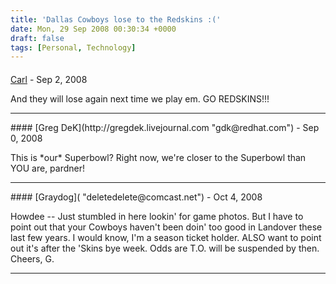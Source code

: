 ```yaml
---
title: 'Dallas Cowboys lose to the Redskins :('
date: Mon, 29 Sep 2008 00:30:34 +0000
draft: false
tags: [Personal, Technology]
---
```



#### 
[Carl]( "carl@live.com") - <time datetime="2008-09-30 13:04:07">Sep 2, 2008</time>

And they will lose again next time we play em. GO REDSKINS!!!
<hr />
#### 
[Greg DeK](http://gregdek.livejournal.com "gdk@redhat.com") - <time datetime="2008-09-28 22:29:23">Sep 0, 2008</time>

This is \*our\* Superbowl? Right now, we're closer to the Superbowl than YOU are, pardner!
<hr />
#### 
[Graydog]( "deletedelete@comcast.net") - <time datetime="2008-10-02 13:04:13">Oct 4, 2008</time>

Howdee -- Just stumbled in here lookin' for game photos. But I have to point out that your Cowboys haven't been doin' too good in Landover these last few years. I would know, I'm a season ticket holder. ALSO want to point out it's after the 'Skins bye week. Odds are T.O. will be suspended by then. Cheers, G.
<hr />

